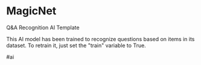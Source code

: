 # MagicNet
Q&amp;A Recognition AI Template

This AI model has been trained to recognize questions based on items in its dataset. To retrain it, just set the "train" variable to True.

#ai

